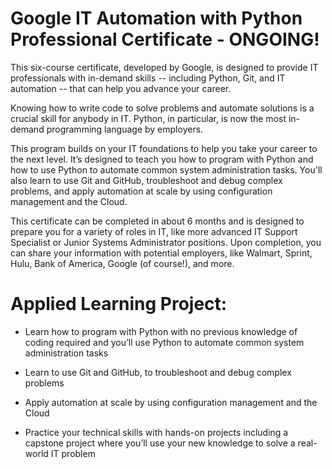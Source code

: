 # Google IT Automation with Python Professional Certificate - ONGOING!

This six-course certificate, developed by Google, is designed to provide IT professionals with in-demand skills -- including Python, Git, and IT automation -- that can help you advance your career.

Knowing how to write code to solve problems and automate solutions is a crucial skill for anybody in IT. Python, in particular, is now the most in-demand programming language by employers.

This program builds on your IT foundations to help you take your career to the next level. It’s designed to teach you how to program with Python and how to use Python to automate common system administration tasks. You'll also learn to use Git and GitHub, troubleshoot and debug complex problems, and apply automation at scale by using configuration management and the Cloud.

This certificate can be completed in about 6 months and is designed to prepare you for a variety of roles in IT, like more advanced IT Support Specialist or Junior Systems Administrator positions. Upon completion, you can share your information with potential employers, like Walmart, Sprint, Hulu, Bank of America, Google (of course!), and more.

# Applied Learning Project:
- Learn how to program with Python with no previous knowledge of coding required and you’ll use Python to automate common system administration tasks

- Learn to use Git and GitHub, to troubleshoot and debug complex problems

- Apply automation at scale by using configuration management and the Cloud

- Practice your technical skills with hands-on projects including a capstone project where you’ll use your new knowledge to solve a real-world IT problem
